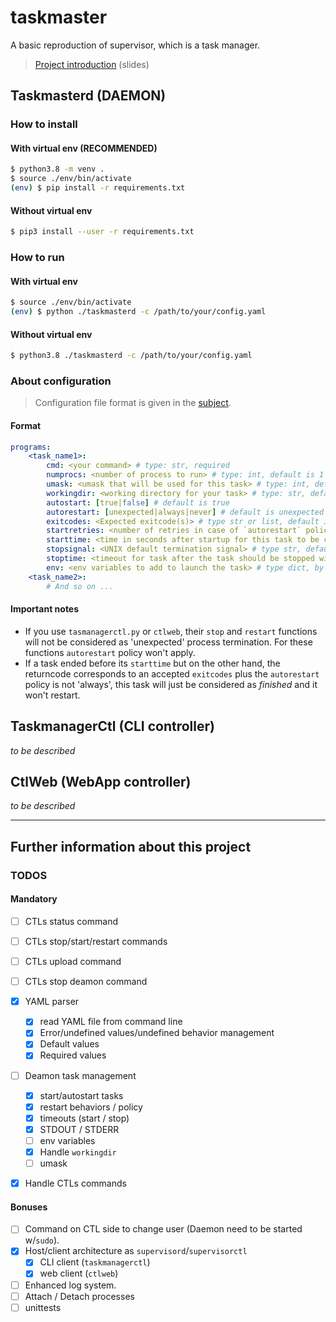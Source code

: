 # taskmaster

A basic reproduction of supervisor, which is a task manager.

> [Project introduction](https://docs.google.com/presentation/d/1LcZcP-kSzcBjE6d3_cHoFy3v_VbIdg4a8T83Fyj7EQY/edit?usp=sharing) (slides)


## Taskmasterd (DAEMON)

### How to install

#### With virtual env (RECOMMENDED)
```sh
$ python3.8 -m venv .
$ source ./env/bin/activate
(env) $ pip install -r requirements.txt
```

#### Without virtual env
```sh
$ pip3 install --user -r requirements.txt
```

### How to run

#### With virtual env
```sh
$ source ./env/bin/activate
(env) $ python ./taskmasterd -c /path/to/your/config.yaml
```

#### Without virtual env
```sh
$ python3.8 ./taskmasterd -c /path/to/your/config.yaml
```

### About configuration

> Configuration file format is given in the [subject](./fr.subject.pdf).

#### Format
```yaml
programs:
    <task_name1>:
        cmd: <your command> # type: str, required
        numprocs: <number of process to run> # type: int, default is 1
        umask: <umask that will be used for this task> # type: int, default is 666
        workingdir: <working directory for your task> # type: str, default is the current path
        autostart: [true|false] # default is true
        autorestart: [unexpected|always|never] # default is unexpected
        exitcodes: <Expected exitcode(s)> # type str or list, default is 0
        startretries: <number of retries in case of `autorestart` policy> # type int, default is 2
        starttime: <time in seconds after startup for this task to be considered as started> # type int, default is 5
        stopsignal: <UNIX default termination signal> # type str, default is 'TERM'
        stoptime: <timeout for task after the task should be stopped with a stopsignal> # type int, default is 10
        env: <env variables to add to launch the task> # type dict, by default there isn't any added variables.
    <task_name2>:
        # And so on ...
```

#### Important notes

- If you use `tasmanagerctl.py` or `ctlweb`, their `stop` and `restart` functions will not be considered as 'unexpected' process termination. For these functions `autorestart` policy won't apply.
- If a task ended before its `starttime` but on the other hand, the returncode corresponds to an accepted `exitcodes` plus the `autorestart` policy is not 'always', this task will just be considered as _finished_ and it won't restart.

## TaskmanagerCtl (CLI controller)

_to be described_

## CtlWeb (WebApp controller)

_to be described_

***

## Further information about this project

### TODOS

#### Mandatory

- [ ] CTLs status command
- [ ] CTLs stop/start/restart commands
- [ ] CTLs upload command
- [ ] CTLs stop deamon command

- [x] YAML parser
    - [x] read YAML file from command line
    - [x] Error/undefined values/undefined behavior management
    - [x] Default values
    - [x] Required values
- [ ] Deamon task management
    - [x] start/autostart tasks
    - [x] restart behaviors / policy
    - [x] timeouts (start / stop)
    - [x] STDOUT / STDERR
    - [ ] env variables
    - [x] Handle `workingdir`
    - [ ] umask
- [x] Handle CTLs commands

#### Bonuses

- [ ] Command on CTL side to change user (Daemon need to be started w/`sudo`).
- [x] Host/client architecture as `supervisord`/`supervisorctl`
    - [x] CLI client (`taskmanagerctl`)
    - [x] web client (`ctlweb`)
- [ ] Enhanced log system.
- [ ] Attach / Detach processes
- [ ] unittests